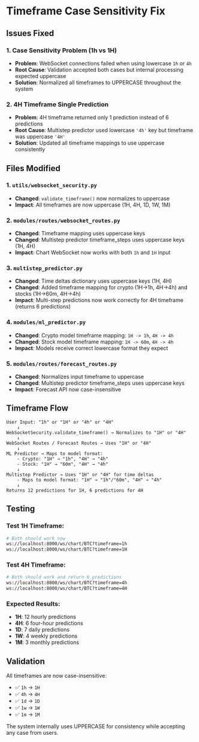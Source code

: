 # Timeframe Case Sensitivity Fix

## Issues Fixed

### 1. **Case Sensitivity Problem (1h vs 1H)**
- **Problem**: WebSocket connections failed when using lowercase `1h` or `4h`
- **Root Cause**: Validation accepted both cases but internal processing expected uppercase
- **Solution**: Normalized all timeframes to UPPERCASE throughout the system

### 2. **4H Timeframe Single Prediction**
- **Problem**: 4H timeframe returned only 1 prediction instead of 6 predictions
- **Root Cause**: Multistep predictor used lowercase `'4h'` key but timeframe was uppercase `'4H'`
- **Solution**: Updated all timeframe mappings to use uppercase consistently

## Files Modified

### 1. `utils/websocket_security.py`
- **Changed**: `validate_timeframe()` now normalizes to uppercase
- **Impact**: All timeframes are now uppercase (1H, 4H, 1D, 1W, 1M)

### 2. `modules/routes/websocket_routes.py`
- **Changed**: Timeframe mapping uses uppercase keys
- **Changed**: Multistep predictor timeframe_steps uses uppercase keys (1H, 4H)
- **Impact**: Chart WebSocket now works with both `1h` and `1H` input

### 3. `multistep_predictor.py`
- **Changed**: Time deltas dictionary uses uppercase keys (1H, 4H)
- **Changed**: Added timeframe mapping for crypto (1H→1h, 4H→4h) and stocks (1H→60m, 4H→4h)
- **Impact**: Multi-step predictions now work correctly for 4H timeframe (returns 6 predictions)

### 4. `modules/ml_predictor.py`
- **Changed**: Crypto model timeframe mapping: `1H -> 1h`, `4H -> 4h`
- **Changed**: Stock model timeframe mapping: `1H -> 60m`, `4H -> 4h`
- **Impact**: Models receive correct lowercase format they expect

### 5. `modules/routes/forecast_routes.py`
- **Changed**: Normalizes input timeframe to uppercase
- **Changed**: Multistep predictor timeframe_steps uses uppercase keys
- **Impact**: Forecast API now case-insensitive

## Timeframe Flow

```
User Input: "1h" or "1H" or "4h" or "4H"
    ↓
WebSocketSecurity.validate_timeframe() → Normalizes to "1H" or "4H"
    ↓
WebSocket Routes / Forecast Routes → Uses "1H" or "4H"
    ↓
ML Predictor → Maps to model format:
    - Crypto: "1H" → "1h", "4H" → "4h"
    - Stock: "1H" → "60m", "4H" → "4h"
    ↓
Multistep Predictor → Uses "1H" or "4H" for time deltas
    - Maps to model format: "1H" → "1h"/"60m", "4H" → "4h"
    ↓
Returns 12 predictions for 1H, 6 predictions for 4H
```

## Testing

### Test 1H Timeframe:
```bash
# Both should work now
ws://localhost:8000/ws/chart/BTC?timeframe=1h
ws://localhost:8000/ws/chart/BTC?timeframe=1H
```

### Test 4H Timeframe:
```bash
# Both should work and return 6 predictions
ws://localhost:8000/ws/chart/BTC?timeframe=4h
ws://localhost:8000/ws/chart/BTC?timeframe=4H
```

### Expected Results:
- **1H**: 12 hourly predictions
- **4H**: 6 four-hour predictions
- **1D**: 7 daily predictions
- **1W**: 4 weekly predictions
- **1M**: 3 monthly predictions

## Validation

All timeframes are now case-insensitive:
- ✅ `1h` → `1H`
- ✅ `4h` → `4H`
- ✅ `1d` → `1D`
- ✅ `1w` → `1W`
- ✅ `1m` → `1M`

The system internally uses UPPERCASE for consistency while accepting any case from users.
